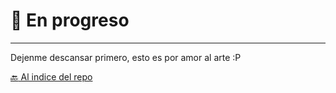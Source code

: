 # :wrench: En progreso
---
Dejenme descansar primero, esto es por amor al arte :P

[:back: Al indice del repo](/README.md)